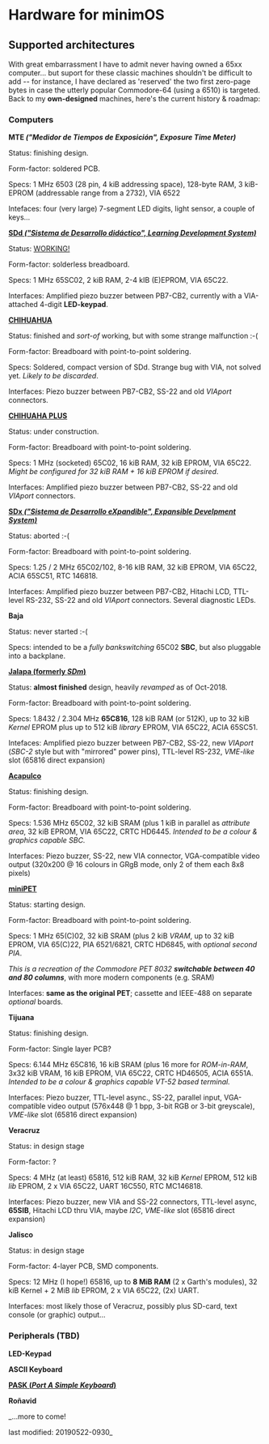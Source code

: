 # Hardware for minimOS

## Supported architectures

With great embarrassment I have to admit never having owned a 65xx computer...
but suport for these classic machines shouldn't be difficult to add -- for
instance, I have declared as 'reserved' the two first zero-page bytes in case
the utterly popular Commodore-64 (using a 6510) is targeted. Back to my
**own-designed** machines, here's the current history & roadmap:

### Computers


**MTE _("Medidor de Tiempos de Exposición", Exposure Time Meter)_**

Status: finishing design.

Form-factor: soldered PCB.

Specs: 1 MHz 6503 (28 pin, 4 kiB addressing space), 128-byte RAM,
3 kiB-EPROM (addressable range from a 2732), VIA 6522

Intefaces: four (very large) 7-segment LED digits, light sensor, a couple of keys...




[**SDd _("Sistema de Desarrollo didáctico", Learning Development 
System)_**](https://flic.kr/s/aHsjCMszTY)

Status: [WORKING!](https://twitter.com/zuiko21/status/936654607014653952?s=19)

Form-factor: solderless breadboard.

Specs: 1 MHz 65SC02, 2 kiB RAM, 2-4 kIB (E)EPROM, VIA 65C22.

Interfaces: Amplified piezo buzzer between PB7-CB2,
currently with a VIA-attached 4-digit **LED-keypad**.




[**CHIHUAHUA**](https://flic.kr/s/aHsjEn5ntM)

Status: finished and _sort-of_ working, but with some strange malfunction :-(

Form-factor: Breadboard with point-to-point soldering.

Specs: Soldered, compact version of SDd. Strange bug with VIA, not solved yet.
*Likely to be discarded*.

Interfaces: Piezo buzzer between PB7-CB2, SS-22 and old *VIAport* connectors.




[**CHIHUAHA PLUS**](https://flic.kr/s/aHsjEGuCH3)

Status: under construction.

Form-factor: Breadboard with point-to-point soldering.

Specs: 1 MHz (socketed) 65C02, 16 kiB RAM, 32 kiB EPROM, VIA 65C22.
*Might be configured for 32 kiB RAM + 16 kiB EPROM if desired*.

Interfaces: Amplified piezo buzzer between PB7-CB2, SS-22 and old *VIAport* connectors.




[**SDx _("Sistema de Desarrollo eXpandible", Expansible Develpment 
System)_**](https://flic.kr/s/aHsjDAwJBR)

Status: aborted :-(

Form-factor: Breadboard with point-to-point soldering.

Specs: 1.25 / 2 MHz 65C02/102, 8-16 kIB RAM, 32 kiB EPROM, VIA 65C22, ACIA 65SC51,
RTC 146818.

Interfaces: Amplified piezo buzzer between PB7-CB2, Hitachi LCD, TTL-level RS-232,
SS-22 and old *VIAport* connectors. Several diagnostic LEDs.




**Baja**

Status: never started :-(

Specs: intended to be a *fully bankswitching* 65C02 **SBC**, but also pluggable into a backplane.




[**Jalapa (formerly _SDm_)**](jalapa2.md)

Status: **almost finished** design, heavily *revamped* as of Oct-2018.

Form-factor: Breadboard with point-to-point soldering.

Specs: 1.8432 / 2.304 MHz **65C816**, 128 kiB RAM (or 512K),
up to 32 kiB *Kernel* EPROM plus up to 512 kiB *library* EPROM,
VIA 65C22, ACIA 65SC51.

Intefaces: Amplified piezo buzzer between PB7-CB2, SS-22, new *VIAport*
(*SBC-2* style but with "mirrored" power pins), TTL-level RS-232,
*VME-like* slot (65816 direct expansion)




[**Acapulco**](acapulco.md)

Status: finishing design.

Form-factor: Breadboard with point-to-point soldering.

Specs: 1.536 MHz 65C02, 32 kiB SRAM (plus 1 kiB
in parallel as *attribute area*, 
32 kiB EPROM, VIA 65C22, CRTC HD6445.
*Intended to be a colour & graphics capable SBC.*

Interfaces: Piezo buzzer, SS-22, new VIA connector,
VGA-compatible video output (320x200 @ 16 colours
in GRgB mode, only 2 of them each 8x8 pixels)




[**miniPET**](minipet.md)

Status: starting design.

Form-factor: Breadboard with point-to-point soldering.

Specs: 1 MHz 65(C)02, 32 kiB SRAM (plus 2 kiB *VRAM*, 
up to 32 kiB EPROM, VIA 65(C)22, PIA 6521/6821,
CRTC HD6845, with *optional second PIA*.

_This is a recreation of the Commodore PET 8032
**switchable between 40 and 80 columns**_, with more
modern components (e.g. SRAM)

Interfaces: **same as the original PET**; cassette and
IEEE-488 on separate _optional_ boards.




**Tijuana**

Status: finishing design.

Form-factor: Single layer PCB?

Specs: 6.144 MHz 65C816, 16 kiB SRAM (plus 16 more for *ROM-in-RAM*, 3x32 kiB VRAM,
16 kiB EPROM, VIA 65C22, CRTC HD46505, ACIA 6551A. *Intended to be a
colour & graphics capable VT-52 based terminal.*

Interfaces: Piezo buzzer, TTL-level async., SS-22, parallel input,
VGA-compatible video output (576x448 @ 1 bpp, 3-bit RGB or 3-bit greyscale),
*VME-like* slot (65816 direct expansion) 




**Veracruz**

Status: in design stage

Form-factor: ?

Specs: 4 MHz (at least) 65816, 512 kiB RAM, 32 kiB *Kernel* EPROM, 512 kiB *lib* EPROM,
2 x VIA 65C22, UART 16C550, RTC MC146818.

Interfaces: Piezo buzzer, new VIA and SS-22 connectors, TTL-level async,
**65SIB**, Hitachi LCD thru VIA, maybe *I2C*, *VME-like* slot (65816 direct expansion)




**Jalisco**

Status: in design stage

Form-factor: 4-layer PCB, SMD components.

Specs: 12 MHz (I hope!) 65816, up to **8 MiB RAM** (2 x Garth's modules),
32 kiB Kernel + 2 MiB *lib* EPROM, 2 x VIA 65C22, (2x) UART.

Interfaces: most likely those of Veracruz, possibly plus SD-card,
text console (or graphic) output...


### Peripherals (TBD)

**LED-Keypad**




**ASCII Keyboard**




**[PASK (_Port A Simple Keyboard_)](pask.md)**




**Roñavid**




_...more to come!

last modified: 20190522-0930_
